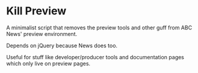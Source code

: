 # Kill Preview

A minimalist script that removes the preview tools and other guff from ABC News' preview environment. 

Depends on jQuery because News does too.

Useful for stuff like developer/producer tools and documentation pages which only live on preview pages.